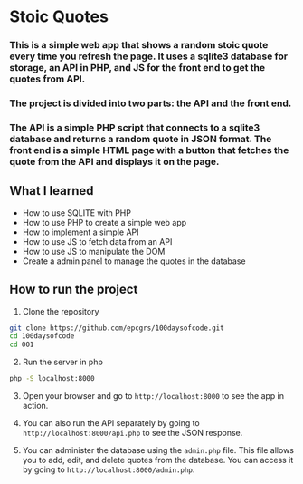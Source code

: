 # Stoic Quotes

### This is a simple web app that shows a random stoic quote every time you refresh the page. It uses a sqlite3 database for storage, an API in PHP, and JS for the front end to get the quotes from API.

### The project is divided into two parts: the API and the front end.

### The API is a simple PHP script that connects to a sqlite3 database and returns a random quote in JSON format. The front end is a simple HTML page with a button that fetches the quote from the API and displays it on the page.

## What I learned

- How to use SQLITE with PHP
- How to use PHP to create a simple web app
- How to implement a simple API
- How to use JS to fetch data from an API
- How to use JS to manipulate the DOM
- Create a admin panel to manage the quotes in the database

## How to run the project

1. Clone the repository

```bash
git clone https://github.com/epcgrs/100daysofcode.git
cd 100daysofcode
cd 001
```

2. Run the server in php

```bash
php -S localhost:8000
```

3. Open your browser and go to `http://localhost:8000` to see the app in action.

4. You can also run the API separately by going to `http://localhost:8000/api.php` to see the JSON response.

5. You can administer the database using the `admin.php` file. This file allows you to add, edit, and delete quotes from the database. You can access it by going to `http://localhost:8000/admin.php`.
